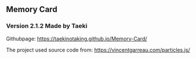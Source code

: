 ## Memory Card

### Version 2.1.2 Made by Taeki

Githubpage: https://taekinotaking.github.io/Memory-Card/

The project used source code from: https://vincentgarreau.com/particles.js/
